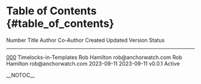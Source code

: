 Table of Contents {#table_of_contents}
=================

  Number                                                                       Title                    Author                              Co-Author                           Created      Updated      Version   Status
  ---------------------------------------------------------------------------- ------------------------ ----------------------------------- ----------------------------------- ------------ ------------ --------- --------
  [000](MinT-000-Timelocks-in-Templates.mediawiki "wikilink")   Timelocks-in-Templates   Rob Hamilton rob\@anchorwatch.com   Rob Hamilton rob\@anchorwatch.com   2023-09-11   2023-09-11   v0.0.1    Active

\_\_NOTOC\_\_
